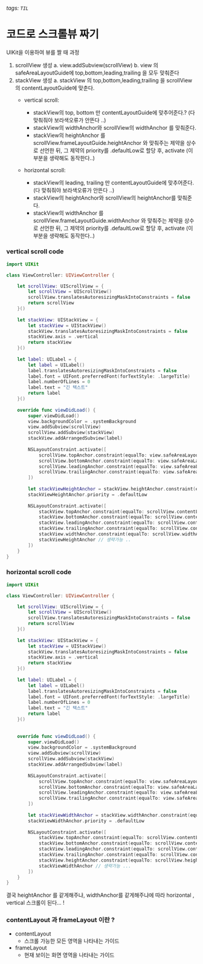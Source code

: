 ###### tags: `TIL`

# 코드로 스크롤뷰 짜기 

UIKit을 이용하여 뷰를 짤 때 과정 

1. scrollView 생성
    a. view.addSubview(scrollView)
    b. view 의 safeAreaLayoutGuide에 top,bottom,leading,trailing 을 모두 맞춰준다
2. stackView 생성
    a. stackView 의 top,bottom,leading,trailing 을 scrollView의 contentLayoutGuide에 맞춘다.
    - vertical scroll: 
        - stackView의 top, bottom 만 contentLayoutGuide에 맞추어준다.? (다 맞춰줘야 보라색오류가 안뜬다 ..)
        - stackView의 widthAnchor와 scrollView의 widthAnchor 를 맞춰준다.
        - stackView의 heightAnchor 를 scrollView.frameLayoutGuide.heightAnchor 와 맞춰주는 제약을 상수로 선언한 뒤, 그 제약의 priority를 .defaultLow로 할당 후, activate (이 부분을 생략해도 동작한다..)
        
    - horizontal scroll: 
        - stackView의 leading, trailing 만 contentLayoutGuide에 맞추어준다. (다 맞춰줘야 보라색오류가 안뜬다 ..)
        - stackView의 heightAnchor와 scrollView의 heightAnchor를 맞춰준다.
        - stackView의 widthAnchor 를 scrollView.frameLayoutGuide.widthAnchor 와 맞춰주는 제약을 상수로 선언한 뒤, 그 제약의 priority를 .defaultLow로 할당 후, activate (이 부분을 생략해도 동작한다..)

### vertical scroll code

```swift
import UIKit

class ViewController: UIViewController {

    let scrollView: UIScrollView = {
        let scrollView = UIScrollView()
        scrollView.translatesAutoresizingMaskIntoConstraints = false
        return scrollView
    }()
    
    let stackView: UIStackView = {
        let stackView = UIStackView()
        stackView.translatesAutoresizingMaskIntoConstraints = false
        stackView.axis = .vertical
        return stackView
    }()
    
    let label: UILabel = {
        let label = UILabel()
        label.translatesAutoresizingMaskIntoConstraints = false
        label.font = UIFont.preferredFont(forTextStyle: .largeTitle)
        label.numberOfLines = 0
        label.text = "긴 텍스트"
        return label
    }()
    
    override func viewDidLoad() {
        super.viewDidLoad()
        view.backgroundColor = .systemBackground
        view.addSubview(scrollView)
        scrollView.addSubview(stackView)
        stackView.addArrangedSubview(label)
        
        NSLayoutConstraint.activate([
            scrollView.topAnchor.constraint(equalTo: view.safeAreaLayoutGuide.topAnchor),
            scrollView.bottomAnchor.constraint(equalTo: view.safeAreaLayoutGuide.bottomAnchor),
            scrollView.leadingAnchor.constraint(equalTo: view.safeAreaLayoutGuide.leadingAnchor),
            scrollView.trailingAnchor.constraint(equalTo: view.safeAreaLayoutGuide.trailingAnchor)
        ])
        
        let stackViewHeightAnchor = stackView.heightAnchor.constraint(equalTo: scrollView.frameLayoutGuide.heightAnchor)
        stackViewHeightAnchor.priority = .defaultLow
        
        NSLayoutConstraint.activate([
            stackView.topAnchor.constraint(equalTo: scrollView.contentLayoutGuide.topAnchor),
            stackView.bottomAnchor.constraint(equalTo: scrollView.contentLayoutGuide.bottomAnchor),
            stackView.leadingAnchor.constraint(equalTo: scrollView.contentLayoutGuide.leadingAnchor),
            stackView.trailingAnchor.constraint(equalTo: scrollView.contentLayoutGuide.trailingAnchor),
            stackView.widthAnchor.constraint(equalTo: scrollView.widthAnchor),
            stackViewHeightAnchor // 생략가능 ..
        ])
    }
}
```

### horizontal scroll code

```swift
import UIKit

class ViewController: UIViewController {

    let scrollView: UIScrollView = {
        let scrollView = UIScrollView()
        scrollView.translatesAutoresizingMaskIntoConstraints = false
        return scrollView
    }()
    
    let stackView: UIStackView = {
        let stackView = UIStackView()
        stackView.translatesAutoresizingMaskIntoConstraints = false
        stackView.axis = .vertical
        return stackView
    }()
    
    let label: UILabel = {
        let label = UILabel()
        label.translatesAutoresizingMaskIntoConstraints = false
        label.font = UIFont.preferredFont(forTextStyle: .largeTitle)
        label.numberOfLines = 0
        label.text = "긴 텍스트"
        return label
    }()
    
    
    override func viewDidLoad() {
        super.viewDidLoad()
        view.backgroundColor = .systemBackground
        view.addSubview(scrollView)
        scrollView.addSubview(stackView)
        stackView.addArrangedSubview(label)
        
        NSLayoutConstraint.activate([
            scrollView.topAnchor.constraint(equalTo: view.safeAreaLayoutGuide.topAnchor),
            scrollView.bottomAnchor.constraint(equalTo: view.safeAreaLayoutGuide.bottomAnchor),
            scrollView.leadingAnchor.constraint(equalTo: view.safeAreaLayoutGuide.leadingAnchor),
            scrollView.trailingAnchor.constraint(equalTo: view.safeAreaLayoutGuide.trailingAnchor)
        ])
        
        let stackViewWidthAnchor = stackView.widthAnchor.constraint(equalTo: scrollView.frameLayoutGuide.widthAnchor)
        stackViewWidthAnchor.priority = .defaultLow
        
        NSLayoutConstraint.activate([
            stackView.topAnchor.constraint(equalTo: scrollView.contentLayoutGuide.topAnchor),
            stackView.bottomAnchor.constraint(equalTo: scrollView.contentLayoutGuide.bottomAnchor),
            stackView.leadingAnchor.constraint(equalTo: scrollView.contentLayoutGuide.leadingAnchor),
            stackView.trailingAnchor.constraint(equalTo: scrollView.contentLayoutGuide.trailingAnchor),
            stackView.heightAnchor.constraint(equalTo: scrollView.heightAnchor),
            stackViewWidthAnchor // 생략가능 ...
        ])
    }
}
```
결국 heightAnchor 를 같게해주냐, widthAnchor를 같게해주냐에 따라 horizontal , vertical 스크롤이 된다... ! 

### contentLayout 과 frameLayout 이란 ?

- contentLayout 
    - 스크롤 가능한 모든 영역을 나타내는 가이드
- frameLayout
    - 현재 보이는 화면 영역을 나타내는 가이드
